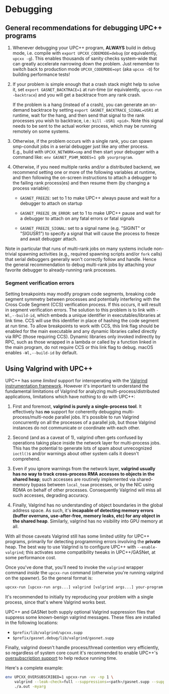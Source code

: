# Debugging

## General recommendations for debugging UPC++ programs

1. Whenever debugging your UPC++ program, **ALWAYS** build in debug mode, 
i.e. compile with `export UPCXX_CODEMODE=debug` (or equivalently, `upcxx -g`).  This enables thousands of
sanity checks system-wide that can greatly accelerate narrowing down the
problem. Just remember to switch back to production mode `UPCXX_CODEMODE=opt` (aka `upcxx -O`)
for building performance tests!

2. If your problem is simple enough that a crash stack might help to solve it, 
set `export GASNET_BACKTRACE=1` at run-time (or equivalently, `upcxx-run -backtrace`) and you will get a backtrace from
any rank crash.

    If the problem is a hang (instead of a crash), you can generate an on-demand
    backtrace by setting `export GASNET_BACKTRACE_SIGNAL=USR1` at runtime,
    wait for the hang, and then send that signal to the rank processes you 
    wish to backtrace, i.e.: `kill -USR1 <pid>`. Note this signal needs to be
    sent to the actual worker process, which may be running remotely on some systems.

3. Otherwise, if the problem occurs with a single rank, you can spawn
smp-conduit jobs in a serial debugger just like any other process.  
E.g., build with `UPCXX_NETWORK=smp` and then start your debugger
with a command like: `env GASNET_PSHM_NODES=1 gdb yourprogram`.

4. Otherwise, if you need multiple ranks and/or a distributed backend, we
recommend setting one or more of the following variables at runtime, and then
following the on-screen instructions to attach a debugger to the failing rank
process(es) and then resume them (by changing a process variable):


    * `GASNET_FREEZE`: set to 1 to make UPC++ always pause and wait for a debugger to attach on startup

    * `GASNET_FREEZE_ON_ERROR`: set to 1 to make UPC++ pause and wait for a
       debugger to attach on any fatal errors or fatal signals

    * `GASNET_FREEZE_SIGNAL`: set to a signal name (e.g. "SIGINT" or "SIGUSR1")
      to specify a signal that will cause the process to freeze and await debugger
      attach.

Note in particular that runs of multi-rank jobs on many systems include
non-trivial spawning activities (e.g., required spawning scripts and/or `fork`
calls) that serial debuggers generally won't correctly follow and handle. Hence
the general recommendation to debug multi-rank jobs by attaching your favorite
debugger to already-running rank processes.

### Segment verification errors

Setting breakpoints may modify program code segments, breaking code segment
symmetry between processes and potentially interfering with the Cross Code
Segment (CCS) verification process. If this occurs, it will result in segment
verification errors. The solution to this problem is to link with
`-Wl,--build-id`, which embeds a unique identifier in executables/libraries at
link time. CCS will use this identifier in place of hashing the code segment
at run time. To allow breakpoints to work with CCS, this link flag should be
enabled for the main executable and any dynamic libraries called directly via
RPC (those requiring CCS). Dynamic libraries only invoked indirectly by RPC,
such as those wrapped in a lambda or called by a function linked in the main
program, do not require CCS or this link flag to debug. macOS enables
`-Wl,--build-id` by default.

## Using Valgrind with UPC++

UPC++ has some *limited* support for interoperating with the 
[Valgrind instrumentation framework](https://valgrind.org/). 
However it's important to understand the fundamental limitations of Valgrind
for analyzing multi-process/distributed applications, limitations which have
nothing to do with UPC++:

1. First and foremost, **valgrind is purely a single-process tool**. It
   effectively has **no** support for coherently debugging
   multi-process/multi-node parallel jobs. It's possible to run Valgrind
   concurrently on all the processes of a parallel job, but those Valgrind
   instances do not communicate or coordinate with each other.

2. Second (and as a caveat of 1), valgrind often gets confused by operations
   taking place inside the network layer for multi-process jobs. This has the
   potential to generate lots of spam about unrecognized `ioctl()`s and/or
   warnings about other system calls it doesn't comprehend.

3. Even if you ignore warnings from the network layer, **valgrind usually has
   no way to track cross-process RMA accesses to objects in the shared heap**;
   such accesses are routinely implemented via shared-memory bypass between
   `local_team` processes, or by the NIC using RDMA on behalf of other
   processes. Consequently Valgrind will miss all such accesses, degrading
   accuracy.

4. Finally, Valgrind has no understanding of object boundaries in the global
   address space. As such, it's **incapable of detecting memory errors (buffer
   overruns, use-after-free, memory leaks, etc) for any object in the shared
   heap**. Similarly, valgrind has no visibility into GPU memory at all.

With all those caveats Valgrind still has some limited utility for UPC++
programs, primarily for detecting programming errors involving the **private**
heap. The best way to use Valgrind is to configure UPC++ with
`--enable-valgrind`; this activates some compatibility tweaks in UPC++/GASNet,
at some performance cost. 

Once you've done that, you'll need to invoke the `valgrind` wrapper command
*inside* the `upcxx-run` command (otherwise you're running valgrind on the
spawner).  So the general format is:

```bash
upcxx-run [upcxx-run args...] valgrind [valgrind args...] your-program [program args...]`
```

It's recommended to initially try reproducing your problem with
a single process, since that's where Valgrind works best. 

UPC++ and GASNet both supply optional Valgrind suppression files that suppress
some known-benign valgrind messages. These files are installed in the following locations:

* `$prefix/lib/valgrind/upcxx.supp`
* `$prefix/gasnet.debug/lib/valgrind/gasnet.supp`

Finally, valgrind doesn't handle process/thread contention very efficiently,
so regardless of system core count it's recommended to enable UPC++'s 
[oversubscription support](oversubscription.md) to help reduce running time.

Here's a complete example:

```bash
env UPCXX_OVERSUBSCRIBED=1 upcxx-run -vv -np 1 \
    valgrind --leak-check=full --suppressions=<path>/gasnet.supp --suppressions=<path>/upcxx.supp \
    ./a.out -myarg
```


